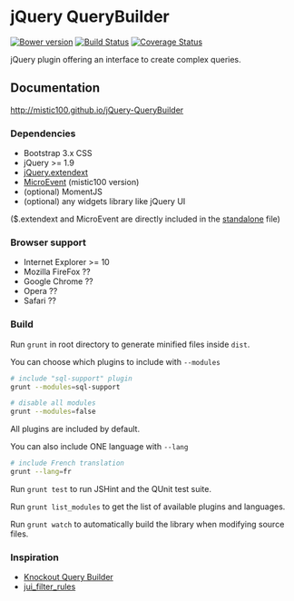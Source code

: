 # jQuery QueryBuilder

[![Bower version](https://badge.fury.io/bo/jQuery-QueryBuilder.svg)](http://badge.fury.io/bo/jQuery-QueryBuilder)
[![Build Status](https://travis-ci.org/mistic100/jQuery-QueryBuilder.svg?branch=master)](https://travis-ci.org/mistic100/jQuery-QueryBuilder)
[![Coverage Status](https://coveralls.io/repos/mistic100/jQuery-QueryBuilder/badge.svg)](https://coveralls.io/r/mistic100/jQuery-QueryBuilder)

jQuery plugin offering an interface to create complex queries.

## Documentation
http://mistic100.github.io/jQuery-QueryBuilder

### Dependencies
 * Bootstrap 3.x CSS
 * jQuery >= 1.9
 * [jQuery.extendext](https://github.com/mistic100/jQuery.extendext)
 * [MicroEvent](https://github.com/mistic100/microevent.js) (mistic100 version)
 * (optional) MomentJS
 * (optional) any widgets library like jQuery UI

($.extendext and MicroEvent are directly included in the [standalone](https://github.com/mistic100/jQuery-QueryBuilder/blob/master/dist/js/query-builder.standalone.js) file)

### Browser support
 * Internet Explorer >= 10
 * Mozilla FireFox ??
 * Google Chrome ??
 * Opera ??
 * Safari ??

### Build
Run `grunt` in root directory to generate minified files inside `dist`.

You can choose which plugins to include with `--modules`
```bash
# include "sql-support" plugin
grunt --modules=sql-support

# disable all modules
grunt --modules=false
```
All plugins are included by default.

You can also include ONE language with `--lang`
```bash
# include French translation
grunt --lang=fr
```

Run `grunt test` to run JSHint and the QUnit test suite.

Run `grunt list_modules` to get the list of available plugins and languages.

Run `grunt watch` to automatically build the library when modifying source files.

### Inspiration
 * [Knockout Query Builder](http://kindohm.com/posts/2013/09/25/knockout-query-builder/)
 * [jui_filter_rules](http://www.pontikis.net/labs/jui_filter_rules/)
